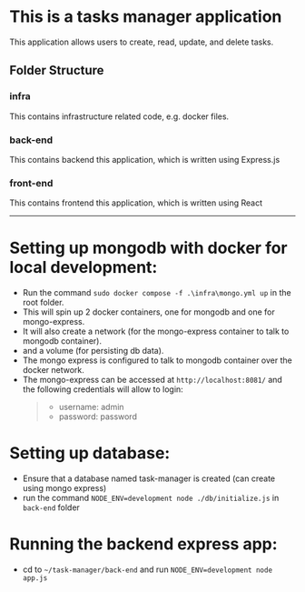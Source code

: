 # This is a tasks manager application

This application allows users to create, read, update, and delete tasks.

## Folder Structure

### **infra**

This contains infrastructure related code, e.g. docker files.

### **back-end**

This contains backend this application, which is written using Express.js

### **front-end**

This contains frontend this application, which is written using React

---

# Setting up mongodb with docker for local development:

- Run the command `sudo docker compose -f .\infra\mongo.yml up` in the root folder.
- This will spin up 2 docker containers, one for mongodb and one for mongo-express.
- It will also create a network (for the mongo-express container to talk to mongodb container).
- and a volume (for persisting db data).
- The mongo express is configured to talk to mongodb container over the docker network.
- The mongo-express can be accessed at `http://localhost:8081/` and the following credentials will allow to login:
  > - username: admin
  > - password: password

# Setting up database:

- Ensure that a database named task-manager is created (can create using mongo express)
- run the command `NODE_ENV=development node ./db/initialize.js` in `back-end` folder

# Running the backend express app:

- cd to `~/task-manager/back-end` and run `NODE_ENV=development node app.js`

